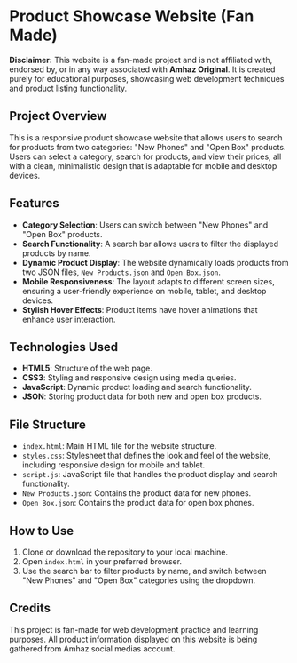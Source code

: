 # Product Showcase Website (Fan Made)

**Disclaimer:**
This website is a fan-made project and is not affiliated with, endorsed by, or in any way associated with **Amhaz Original**. It is created purely for educational purposes, showcasing web development techniques and product listing functionality.

## Project Overview

This is a responsive product showcase website that allows users to search for products from two categories: "New Phones" and "Open Box" products. Users can select a category, search for products, and view their prices, all with a clean, minimalistic design that is adaptable for mobile and desktop devices.

## Features

- **Category Selection**: Users can switch between "New Phones" and "Open Box" products.
- **Search Functionality**: A search bar allows users to filter the displayed products by name.
- **Dynamic Product Display**: The website dynamically loads products from two JSON files, `New Products.json` and `Open Box.json`.
- **Mobile Responsiveness**: The layout adapts to different screen sizes, ensuring a user-friendly experience on mobile, tablet, and desktop devices.
- **Stylish Hover Effects**: Product items have hover animations that enhance user interaction.

## Technologies Used

- **HTML5**: Structure of the web page.
- **CSS3**: Styling and responsive design using media queries.
- **JavaScript**: Dynamic product loading and search functionality.
- **JSON**: Storing product data for both new and open box products.

## File Structure

- `index.html`: Main HTML file for the website structure.
- `styles.css`: Stylesheet that defines the look and feel of the website, including responsive design for mobile and tablet.
- `script.js`: JavaScript file that handles the product display and search functionality.
- `New Products.json`: Contains the product data for new phones.
- `Open Box.json`: Contains the product data for open box phones.

## How to Use

1. Clone or download the repository to your local machine.
2. Open `index.html` in your preferred browser.
3. Use the search bar to filter products by name, and switch between "New Phones" and "Open Box" categories using the dropdown.

## Credits

This project is fan-made for web development practice and learning purposes. All product information displayed on this website is being gathered from Amhaz social medias account.
